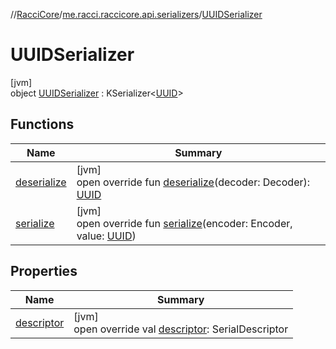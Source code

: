 //[RacciCore](../../../index.md)/[me.racci.raccicore.api.serializers](../index.md)/[UUIDSerializer](index.md)

# UUIDSerializer

[jvm]\
object [UUIDSerializer](index.md) : KSerializer&lt;[UUID](https://docs.oracle.com/javase/8/docs/api/java/util/UUID.html)&gt;

## Functions

| Name | Summary |
|---|---|
| [deserialize](deserialize.md) | [jvm]<br>open override fun [deserialize](deserialize.md)(decoder: Decoder): [UUID](https://docs.oracle.com/javase/8/docs/api/java/util/UUID.html) |
| [serialize](serialize.md) | [jvm]<br>open override fun [serialize](serialize.md)(encoder: Encoder, value: [UUID](https://docs.oracle.com/javase/8/docs/api/java/util/UUID.html)) |

## Properties

| Name | Summary |
|---|---|
| [descriptor](descriptor.md) | [jvm]<br>open override val [descriptor](descriptor.md): SerialDescriptor |
